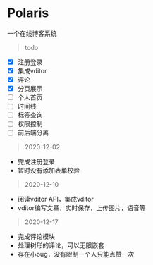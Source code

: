 # Polaris
一个在线博客系统
> todo 
- [x] 注册登录
- [x] 集成vditor
- [x] 评论
- [x] 分页展示
- [ ] 个人首页
- [ ] 时间线
- [ ] 标签查询
- [ ] 权限控制
- [ ] 前后端分离
> 2020-12-02
+ 完成注册登录
+ 暂时没有添加表单校验
> 2020-12-10
+ 阅读vditor API，集成vditor
+ vditor编写文章，实时保存，上传图片，语音等
> 2020-12-17
+ 完成评论模块
+ 处理树形的评论，可以无限嵌套
+ 存在小bug，没有限制一个人只能点赞一次
